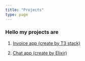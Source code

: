 ```yaml
---
title: "Projects"
type: page
---
```



### Hello my projects are

1. [Invoice app (create by T3 stack)](/projects/invoice_app/)

2. [Chat app (create by Elixir)](/projects/chat_app/)
